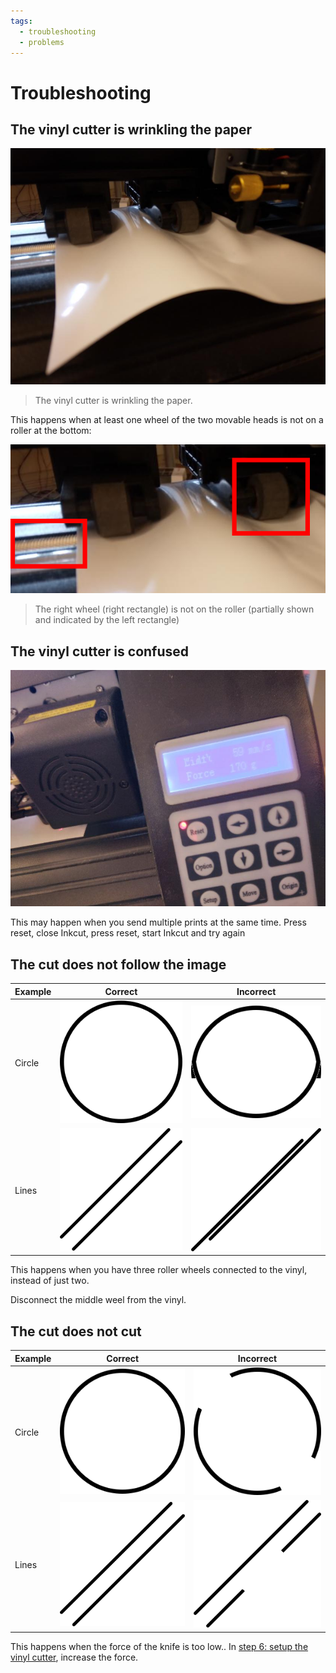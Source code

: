 ```yaml
---
tags:
  - troubleshooting
  - problems
---
```


# Troubleshooting

## The vinyl cutter is wrinkling the paper

![The vinyl cutter is wrinkling the paper](wheel_not_on_roller.jpg)

> The vinyl cutter is wrinkling the paper.

This happens when at least one wheel of the two movable heads is
not on a roller at the bottom:

![The right wheel is not on the roller](wheel_not_on_roller_annotated.png)

> The right wheel (right rectangle) is not on the roller
> (partially shown and indicated by the left rectangle)

## The vinyl cutter is confused

![The vinyl cutter is confused](vevor_is_confused.jpg)

This may happen when you send multiple prints at the same time.
Press reset, close Inkcut, press reset, start Inkcut and try again

## The cut does not follow the image

<!-- markdownlint-disable MD013 --><!-- Tables cannot be split up over lines, hence will break 80 characters per line -->

Example|Correct                              |Incorrect
-------|-------------------------------------|-----------------------------------------
Circle |![Correct circle](correct_circle.png)|![Incorrect circle](incorrect_circle.png)
Lines  |![Correct lines](correct_lines.png)  |![Incorrect lines](incorrect_lines.png)

<!-- markdownlint-enable MD013 -->

This happens when you have three roller wheels connected to the vinyl,
instead of just two.

Disconnect the middle weel from the vinyl.

## The cut does not cut

<!-- markdownlint-disable MD013 --><!-- Tables cannot be split up over lines, hence will break 80 characters per line -->

Example|Correct                              |Incorrect
-------|-------------------------------------|-----------------------------------------
Circle |![Correct circle](correct_circle.png)|![Correct circle with a weak cut](correct_circle_weak_cut.png)
Lines  |![Correct lines](correct_lines.png)  |![Correct lines with a weak cut](correct_lines_weak_cut.png)

<!-- markdownlint-enable MD013 -->

This happens when the force of the knife is too low..
In [step 6: setup the vinyl cutter](../steps/6_setup_vinyl_cutter.md),
increase the force.
